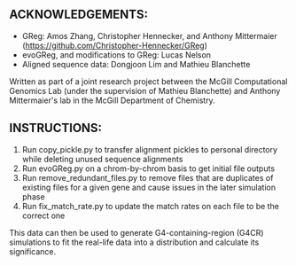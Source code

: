 ## ACKNOWLEDGEMENTS: 
- GReg: Amos Zhang, Christopher Hennecker, and Anthony Mittermaier (https://github.com/Christopher-Hennecker/GReg)
- evoGReg, and modifications to GReg: Lucas Nelson
- Aligned sequence data: Dongjoon Lim and Mathieu Blanchette

Written as part of a joint research project between the McGill Computational Genomics Lab (under the supervision of Mathieu Blanchette) and Anthony Mittermaier's lab in the McGill Department of Chemistry.

## INSTRUCTIONS:
1. Run copy_pickle.py to transfer alignment pickles to personal directory while deleting unused sequence alignments
2. Run evoGReg.py on a chrom-by-chrom basis to get initial file outputs
3. Run remove_redundant_files.py to remove files that are duplicates of existing files for a given gene and cause issues in the later simulation phase
4. Run fix_match_rate.py to update the match rates on each file to be the correct one

This data can then be used to generate G4-containing-region (G4CR) simulations to fit the real-life data into a distribution and calculate its significance.
